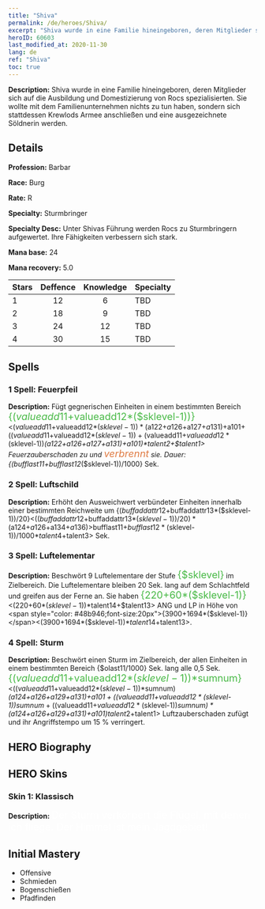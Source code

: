 ```yaml
---
title: "Shiva"
permalink: /de/heroes/Shiva/
excerpt: "Shiva wurde in eine Familie hineingeboren, deren Mitglieder sich auf die Ausbildung und Domestizierung von Rocs spezialisierten. Sie wollte mit dem Familienunternehmen nichts zu tun haben, sondern sich stattdessen Krewlods Armee anschließen und eine ausgezeichnete Söldnerin werden."
heroID: 60603
last_modified_at: 2020-11-30
lang: de
ref: "Shiva"
toc: true
---
```

 **Description:** Shiva wurde in eine Familie hineingeboren, deren Mitglieder sich auf die Ausbildung und Domestizierung von Rocs spezialisierten. Sie wollte mit dem Familienunternehmen nichts zu tun haben, sondern sich stattdessen Krewlods Armee anschließen und eine ausgezeichnete Söldnerin werden.
## Details
 **Profession:** Barbar

 **Race:** Burg

 **Rate:** R

 **Specialty:** Sturmbringer

 **Specialty Desc:** Unter Shivas Führung werden Rocs zu Sturmbringern aufgewertet. Ihre Fähigkeiten verbessern sich stark.

 **Mana base:** 24

 **Mana recovery:** 5.0


  | Stars   |    Deffence    |    Knowledge   |      Specialty     |
  |---------|:---------------:|:---------------:|--------------------|
  |    1    | 12 | 6 | TBD |
  |    2    | 18 | 9 | TBD |
  |    3    | 24 | 12 | TBD |
  |    4    | 30 | 15 | TBD |

## Spells
### 1 Spell: Feuerpfeil
 **Description:** Fügt gegnerischen Einheiten in einem bestimmten Bereich <span style="color: #48b946;font-size:20px">{($valueadd11+$valueadd12*($sklevel-1))}</span><($valueadd11+$valueadd12*($sklevel-1))*($a122+$a126+$a127+$a131)+$a101+(($valueadd11+$valueadd12*($sklevel-1))+($valueadd11+$valueadd12*($sklevel-1))*($a122+$a126+$a127+$a131)+$a101)*$talent2+$talent1> Feuerzauberschaden zu und <span style="color: #e07c44;font-size:20px">verbrennt</span> sie. Dauer: {($bufflast11+$bufflast12*($sklevel-1))/1000} Sek.

### 2 Spell: Luftschild
 **Description:** Erhöht den Ausweichwert verbündeter Einheiten innerhalb einer bestimmten Reichweite um {($buffaddattr12+$buffaddattr13*($sklevel-1))/20}<(($buffaddattr12+$buffaddattr13*($sklevel-1))/20)*($a124+$a126+$a134+$a136)> % und gewährt ihnen Immunität gegen Luftzauberschaden. Dauer: <span style="color: #48b946;font-size:20px">{($bufflast11+$bufflast12*($sklevel-1))/1000}</span><($bufflast11+$bufflast12*($sklevel-1))/1000*$talent4+$talent3> Sek.

### 3 Spell: Luftelementar
 **Description:** Beschwört 9 Luftelementare der Stufe <span style="color: #48b946;font-size:20px">{$sklevel}</span> im Zielbereich. Die Luftelementare bleiben 20 Sek. lang auf dem Schlachtfeld und greifen aus der Ferne an. Sie haben <span style="color: #48b946;font-size:20px">{220+60*($sklevel-1)}</span><(220+60*($sklevel-1))*$talent14+$talent13> ANG und LP in Höhe von <span style="color: #48b946;font-size:20px">{3900+1694*($sklevel-1)}</span><(3900+1694*($sklevel-1))*$talent14+$talent13>.

### 4 Spell: Sturm
 **Description:** Beschwört einen Sturm im Zielbereich, der allen Einheiten in einem bestimmten Bereich {$olast11/1000} Sek. lang alle 0,5 Sek. <span style="color: #48b946;font-size:20px">{($valueadd11+$valueadd12*($sklevel-1))*$sumnum}</span><(($valueadd11+$valueadd12*($sklevel-1))*$sumnum)*($a124+$a126+$a129+$a131)+$a101+(($valueadd11+$valueadd12*($sklevel-1))*$sumnum+(($valueadd11+$valueadd12*($sklevel-1))*$sumnum)*($a124+$a126+$a129+$a131)+$a101)*$talent2+$talent1> Luftzauberschaden zufügt und ihr Angriffstempo um 15 % verringert.


## HERO Biography

## HERO Skins
### Skin 1: **Klassisch**

 **Description:** <span style="color: #ffffff;font-size:20px">Der Sturm verkörpert die Flügel, mit denen ich fliege. Der Himmel ist mein Jagdgebiet!</span>



## Initial Mastery
   - Offensive
   - Schmieden
   - Bogenschießen
   - Pfadfinden
